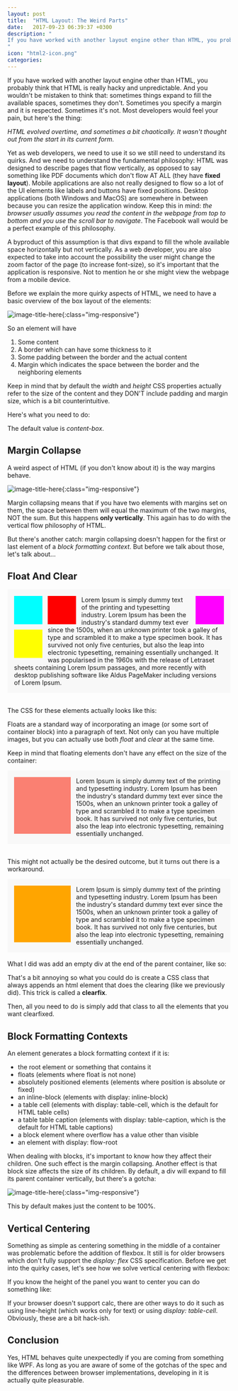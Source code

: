 ```yaml
---
layout: post
title:  "HTML Layout: The Weird Parts"
date:   2017-09-23 06:39:37 +0300
description: "
If you have worked with another layout engine other than HTML, you probably think that HTML is really hacky and unpredictable. And you wouldn’t be mistaken to think that: sometimes things expand to fill the available spaces, sometimes they don’t. Sometimes you specify a margin and it is respected. Sometimes it’s not. Most developers would feel your pain.
"
icon: "html2-icon.png"
categories:
---
```

If you have worked with another layout engine other than HTML, you probably think that HTML is really hacky and unpredictable. And you wouldn't be mistaken to think that: sometimes things expand to fill the available spaces, sometimes they don't. Sometimes you specify a margin and it is respected. Sometimes it's not. Most developers would feel your pain, but here's the thing:

*HTML evolved overtime, and sometimes a bit chaotically. It wasn't thought out from the start in its current form.*

Yet as web developers, we need to use it so we still need to understand its quirks. And we need to understand the fundamental philosophy: HTML was designed to describe pages that flow vertically, as opposed to say something like PDF documents which don't flow AT ALL (they have **fixed layout**). Mobile applications are also not really designed to flow so a lot of the UI elements like labels and buttons have fixed positions. Desktop applications (both Windows and MacOS) are somewhere in between because you can resize the application window. Keep this in mind: *the browser usually assumes you read the content in the webpage from top to bottom and you use the scroll bar to navigate*. The Facebook wall would be a perfect example of this philosophy. 

A byproduct of this assumption is that divs expand to fill the whole available space horizontally but not vertically. As a web developer, you are also expected to take into account the possibility the user might change the zoom factor of the page (to increase font-size), so it's important that the application is responsive. Not to mention he or she might view the webpage from a mobile device.

Before we explain the more quirky aspects of HTML, we need to have a basic overview of the box layout of the elements:

![image-title-here](/images/css-box-model.png){:class="img-responsive"}

So an element will have

1. Some content
2. A border which can have some thickness to it
3. Some padding between the border  and the actual content
4. Margin which indicates the space between the border and the neighboring elements

Keep in mind that by default the *width* and *height* CSS properties actually refer to the size of the content and they DON'T include padding and margin size, which is a bit counterintuitive.

Here's what you need to do:

<script src="https://gist.github.com/toaderflorin/12fcda543d0c76cd57df3890917cfdd8.js"></script>

The default value is *content-box*.

## Margin Collapse
A weird aspect of HTML (if you don't know about it) is the way margins behave. 

![image-title-here](/images/collapse.png){:class="img-responsive"}

Margin collapsing means that if you have two elements with margins set on them, the space between them will equal the maximum of the two margins, NOT the sum. But this happens **only vertically**. This again has to do with the vertical flow philosophy of HTML.

But there's another catch: margin collapsing doesn't happen for the first or last element of a *block formatting context*. But before we talk about those, let's talk about...

## Float And Clear
<div style="background-color: #f8f8f8; padding: 15px;">
  <div style="display: block; width: 64px; height: 64px; background-color: cyan; float: left; margin-right: 12px;"></div>
  <div style="display: block; width: 64px; height: 64px; background-color: red; float: left; margin-right: 12px;"></div>
  <div style="display: block; width: 64px; height: 64px; background-color: magenta; float: right; margin-left: 12px;"></div>
  <div style="display: block; width: 64px; height: 64px; background-color: yellow; float:left; clear: left; margin-right: 12px; margin-top: 12px"></div>
  Lorem Ipsum is simply dummy text of the printing and typesetting industry. Lorem Ipsum has been the industry's standard dummy text ever since the 1500s, when an unknown printer took a galley of type and scrambled it to make a type specimen book. It has survived not only five centuries, but also the leap into electronic typesetting, remaining essentially unchanged. It was popularised in the 1960s with the release of Letraset sheets containing Lorem Ipsum passages, and more recently with desktop publishing software like Aldus PageMaker including versions of Lorem Ipsum.
</div>
<br/>

The CSS for these elements actually looks like this:
<script src="https://gist.github.com/toaderflorin/81854817ad5a2c3262633cc8b5e06717.js"></script>

Floats are a standard way of incorporating an image (or some sort of container block) into a paragraph of text. Not only can you have multiple images, but you can actually use both *float* and *clear* at the same time.

Keep in mind that floating elements don't have any effect on the size of the container:

<div style="background-color: #f8f8f8; padding: 15px;">
  <div style="display: block; width: 128px; height: 128px; background-color: salmon; float: left; margin-right: 12px;"></div>  
  Lorem Ipsum is simply dummy text of the printing and typesetting industry. Lorem Ipsum has been the industry's standard dummy text ever since the 1500s, when an unknown printer took a galley of type and scrambled it to make a type specimen book. It has survived not only five centuries, but also the leap into electronic typesetting, remaining essentially unchanged. 
</div>
<br/>

This might not actually be the desired outcome, but it turns out there is a workaround.

<div style="background-color: #f8f8f8; padding: 15px;">
  <div style="display: block; width: 128px; height: 128px; background-color: orange; float: left; margin-right: 12px;"></div>  
  Lorem Ipsum is simply dummy text of the printing and typesetting industry. Lorem Ipsum has been the industry's standard dummy text ever since the 1500s, when an unknown printer took a galley of type and scrambled it to make a type specimen book. It has survived not only five centuries, but also the leap into electronic typesetting, remaining essentially unchanged. 
  <div style="clear: both;"></div>
</div>
<br/>
What I did was add an empty div at the end of the parent container, like so:

<script src="https://gist.github.com/toaderflorin/08ba23d70fdf75540776c69b3bc40ced.js"></script>

That's a bit annoying so what you could do is create a CSS class that always appends an html element that does the clearing (like we previously did). This trick is called a **clearfix**.

<script src="https://gist.github.com/toaderflorin/3605269010a8e7d506cf932afd496917.js"></script>

Then, all you need to do is simply add that class to all the elements that you want clearfixed.

## Block Formatting Contexts
An element generates a block formatting context if it is:

* the root element or something that contains it
* floats (elements where float is not none)
* absolutely positioned elements (elements where position is absolute or fixed)
* an inline-block (elements with display: inline-block)
* a table cell (elements with display: table-cell, which is the default for HTML table cells)
* a table table caption (elements with display: table-caption, which is the default for HTML table captions)
* a block element where overflow has a value other than visible
* an element with display: flow-root

When dealing with blocks, it's important to know how they affect their children. One such effect is the margin collapsing. Another effect is that block size affects the size of its children. By default, a div will expand to fill its parent container vertically, but there's a gotcha:

![image-title-here](/images/width-auto.png){:class="img-responsive"}

This by default makes just the content to be 100%.

## Vertical Centering
Something as simple as centering something in the middle of a container was problematic before the addition of flexbox. It still is for older browsers which don't fully support the *display: flex* CSS specification. Before we get into the quirky cases, let's see how we solve vertical centering with flexbox:

<script src="https://gist.github.com/toaderflorin/0ed3a4426693a015ce6327bd30102502.js"></script>

If you know the height of the panel you want to center you can do something like:

<script src="https://gist.github.com/toaderflorin/49ae5ad134c24a4801965bd9516941c0.js"></script>

If your browser doesn't support calc, there are other ways to do it such as using line-height (which works only for text) or using *display: table-cell*. Obviously, these are a bit hack-ish.

## Conclusion
Yes, HTML behaves quite unexpectedly if you are coming from something like WPF. As long as you are aware of some of the gotchas of the spec and the differences between browser implementations, developing in it is actually quite pleasurable.